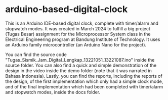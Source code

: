 # arduino-based-digital-clock
This is an Arduino IDE-based digital clock, complete with timer/alarm and stopwatch modes. It was created in March 2024 to fulfill a big project (Tugas Besar) assignment for the Microprocessor System class in the Electrical Engineering program at Bandung Institute of Technology. It uses an Arduino family microcontroller (an Arduino Nano for the project).


You can find the source code "Tugas_Sismik_Jam_Digital_Lengkap_13221051_13221087.ino" inside the source folder. You can also find a quick and simple demonstration of the design in the video inside the demo folder (note that it was narrated in Bahasa Indonesia). Lastly, you can find the reports, including the reports of the design, of the first implementation which only had a simple clock mode, and of the final implementation which had been completed with timer/alarm and stopwatch modes, inside the docs folder.
